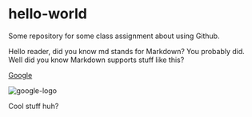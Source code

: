 # hello-world
Some repository for some class assignment about using Github.

Hello reader, did you know md stands for Markdown? You probably did. Well did you know Markdown supports stuff like this?

[Google](https://google.com)

![google-logo](https://upload.wikimedia.org/wikipedia/commons/3/30/Googlelogo.png)

Cool stuff huh?
